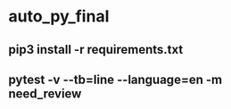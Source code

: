 # auto_py_final

## pip3 install -r requirements.txt

## pytest -v --tb=line --language=en -m need_review
